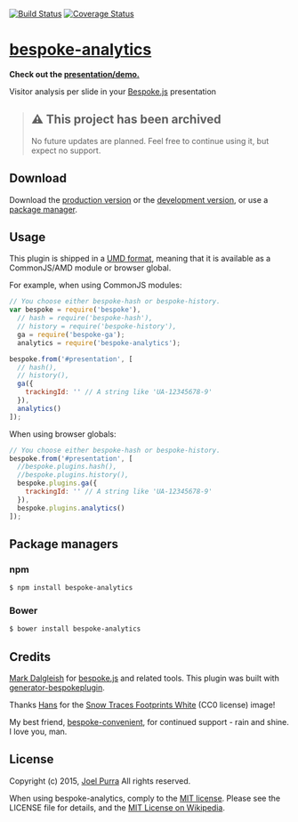 [![Build Status](https://secure.travis-ci.org/joelpurra/bespoke-analytics.png?branch=master)](https://travis-ci.org/joelpurra/bespoke-analytics) [![Coverage Status](https://coveralls.io/repos/joelpurra/bespoke-analytics/badge.png)](https://coveralls.io/r/joelpurra/bespoke-analytics)

# [bespoke-analytics](https://github.com/joelpurra/bespoke-analytics)

**Check out the [presentation/demo.](https://joelpurra.github.io/bespoke-analytics/demo/)**

Visitor analysis per slide in your [Bespoke.js][bespoke.js] presentation



> ## ⚠️ This project has been archived
>
> No future updates are planned. Feel free to continue using it, but expect no support.



## Download

Download the [production version][min] or the [development version][max], or use a [package manager](#package-managers).

[min]: https://raw.github.com/joelpurra/bespoke-analytics/master/dist/bespoke-analytics.min.js
[max]: https://raw.github.com/joelpurra/bespoke-analytics/master/dist/bespoke-analytics.js

## Usage

This plugin is shipped in a [UMD format](https://github.com/umdjs/umd), meaning that it is available as a CommonJS/AMD module or browser global.

For example, when using CommonJS modules:

```js
// You choose either bespoke-hash or bespoke-history.
var bespoke = require('bespoke'),
  // hash = require('bespoke-hash'),
  // history = require('bespoke-history'),
  ga = require('bespoke-ga');
  analytics = require('bespoke-analytics');

bespoke.from('#presentation', [
  // hash(),
  // history(),
  ga({
    trackingId: '' // A string like 'UA-12345678-9'
  }),
  analytics()
]);
```

When using browser globals:

```js
// You choose either bespoke-hash or bespoke-history.
bespoke.from('#presentation', [
  //bespoke.plugins.hash(),
  //bespoke.plugins.history(),
  bespoke.plugins.ga({
    trackingId: '' // A string like 'UA-12345678-9'
  }),
  bespoke.plugins.analytics()
]);
```

## Package managers

### npm

```bash
$ npm install bespoke-analytics
```

### Bower

```bash
$ bower install bespoke-analytics
```

## Credits

[Mark Dalgleish](https://markdalgleish.com/) for [bespoke.js][bespoke.js] and related tools. This plugin was built with [generator-bespokeplugin](https://github.com/markdalgleish/generator-bespokeplugin).

Thanks [Hans](https://pixabay.com/en/users/Hans-2/) for the [Snow Traces Footprints White](https://pixabay.com/en/snow-traces-footprints-white-81338/) (CC0 license) image!

My best friend, [bespoke-convenient](https://github.com/joelpurra/bespoke-convenient), for continued support - rain and shine. I love you, man.


## License

Copyright (c) 2015, [Joel Purra](https://joelpurra.com/) All rights reserved.

When using bespoke-analytics, comply to the [MIT license](https://joelpurra.mit-license.org/2015). Please see the LICENSE file for details, and the [MIT License on Wikipedia](https://en.wikipedia.org/wiki/MIT_License).

[bespoke.js]: https://github.com/markdalgleish/bespoke.js
[default-events]: https://github.com/markdalgleish/bespoke.js#events

